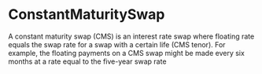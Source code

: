 # ConstantMaturitySwap
A constant maturity swap (CMS) is an interest rate swap where floating rate equals the swap rate for a swap with a certain life (CMS tenor). For example, the floating payments on a CMS swap might be made every six months at a rate equal to the five-year swap rate 
